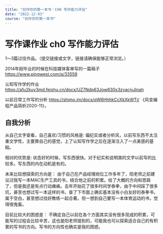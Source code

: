 ```yaml
---
title: "创作你的第一本书：CH0 写作能力评估"
date: "2022-12-03"
course: "创作你的第一本书"
---
```


# 写作课作业 ch0 写作能力评估

1～3篇过往作品。（提交链接或文字，链接请确保能够正常浏览。）

2014年刚毕业的时候在科技媒体客串写的一篇稿子
https://www.pingwest.com/a/33559

认知写作学的作业
https://a1u2kuy3md.feishu.cn/docx/UZ7Ndp63Jow630x3zyacjyJinah

以前日常工作写的分析
https://shimo.im/docs/qW6HhhkCcXkXkWTj/ 《风变编程产品简析2020-11》，




## 自我分析

从自己文字查看，自己喜欢/习惯的风格是:
偏纪实或者分析风，以前写东西不太注重文学性，主要靠自己的感觉，上了认知写作学之后在逐渐注入了一点美感的基础。

相对的优势是:
状态好的时候，写东西很快。对于纪实和说明类的文字以前写的比较多。写东西的内在动机是有的。

未来比较想探索的方向是：
由于自己在产品经理岗位工作多年了，阳老师之前建议过我写一本MAC生产工具的书，结合他之前的积累。给了大概的方向和思路了，但是我还是有点行动瘫痪。去年开始花了很多时间学泰拳，由于中间踩了很多坑，甚至也想过写一本这样的书，查了下市面上确实基本没有小白友好的泰拳书，属于空白，甚至想过找好教练一起合著。但一想到自己要写一本体育运动的书，觉得很鬼畜。

目前比较大的困惑是：
不确定自己以前在各个方面其实没有很多现成的积累，可能写的过程会比较辛苦，这也是阳老师提到的，可能我也可以探索适合自己的有积累的写书的方向。写书的方向性也确实是我的困惑。